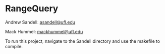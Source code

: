 # RangeQuery
Andrew Sandell: asandell@ufl.edu

Mack Hummel: mackhummel@ufl.edu


To run this project, navigate to the Sandell directory and use the makefile to compile.
